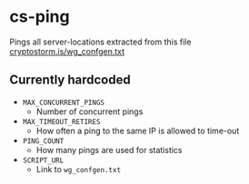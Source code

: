 # cs-ping

Pings all server-locations extracted from this file [cryptostorm.is/wg_confgen.txt](https://cryptostorm.is/wg_confgen.txt)

## Currently hardcoded

- `MAX_CONCURRENT_PINGS`
  - Number of concurrent pings
- `MAX_TIMEOUT_RETIRES`
  - How often a ping to the same IP is allowed to time-out
- `PING_COUNT`
  - How many pings are used for statistics
- `SCRIPT_URL`
  - Link to `wg_confgen.txt`
